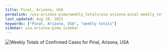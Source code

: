 ```yaml
---
title: Pinal, Arizona, USA
permalink: /usa-arizona-pima/weekly_totals/usa-arizona-pinal-weekly_totals.html
last_updated: Aug 10, 2021
keywords: ["Pinal, Arizona, USA", "weekly totals"]
sidebar: usa-arizona-pima_sidebar
---
```


![Weekly Totals of Confirmed Cases for Pinal, Arizona, USA](/covid_tracker/images/graphs/usa-arizona-pinal-weekly_totals_graph.png)
